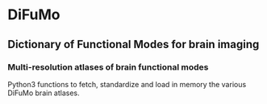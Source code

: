 # DiFuMo


## Dictionary of Functional Modes for brain imaging

### Multi-resolution atlases of brain functional modes


Python3 functions to fetch, standardize and load in memory the various DiFuMo brain atlases.


